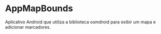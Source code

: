 # AppMapBounds
 Aplicativo Android que utiliza a biblioteca osmdroid para exibir um mapa e adicionar marcadores.
